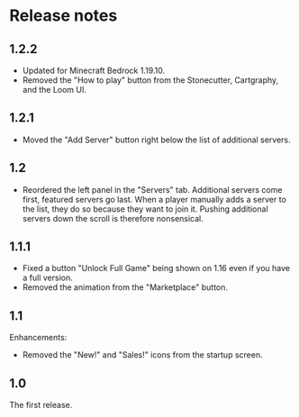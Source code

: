 # Release notes

## 1.2.2

* Updated for Minecraft Bedrock 1.19.10.
* Removed the "How to play" button from the Stonecutter, Cartgraphy, and
  the Loom UI.

## 1.2.1

* Moved the "Add Server" button right below the list of additional
  servers.

## 1.2

* Reordered the left panel in the "Servers" tab. Additional servers
  come first, featured servers go last. When a player manually adds a
  server to the list, they do so because they want to join it. Pushing
  additional servers down the scroll is therefore nonsensical.

## 1.1.1

* Fixed a button "Unlock Full Game" being shown on 1.16 even if you
  have a full version.
* Removed the animation from the "Marketplace" button.

## 1.1

Enhancements:

* Removed the "New!" and "Sales!" icons from the startup screen.

## 1.0

The first release.
